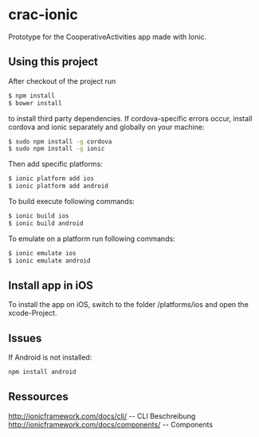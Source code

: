 crac-ionic
=====================

Prototype for the CooperativeActivities app made with Ionic.

## Using this project

After checkout of the project run

```bash
$ npm install
$ bower install
```

to install third party dependencies.
If cordova-specific errors occur, install cordova and ionic separately and globally on your machine:

```bash
$ sudo npm install -g cordova
$ sudo npm install -g ionic
```

Then add specific platforms:

```bash
$ ionic platform add ios
$ ionic platform add android
```

To build execute following commands:

```bash
$ ionic build ios
$ ionic build android
```

To emulate on a platform run following commands:

```bash
$ ionic emulate ios
$ ionic emulate android
```

## Install app in iOS

To install the app on iOS, switch to the folder /platforms/ios and open the xcode-Project.

## Issues
If Android is not installed:

```bash
npm install android
```

## Ressources

http://ionicframework.com/docs/cli/ -- CLI Beschreibung
http://ionicframework.com/docs/components/ -- Components